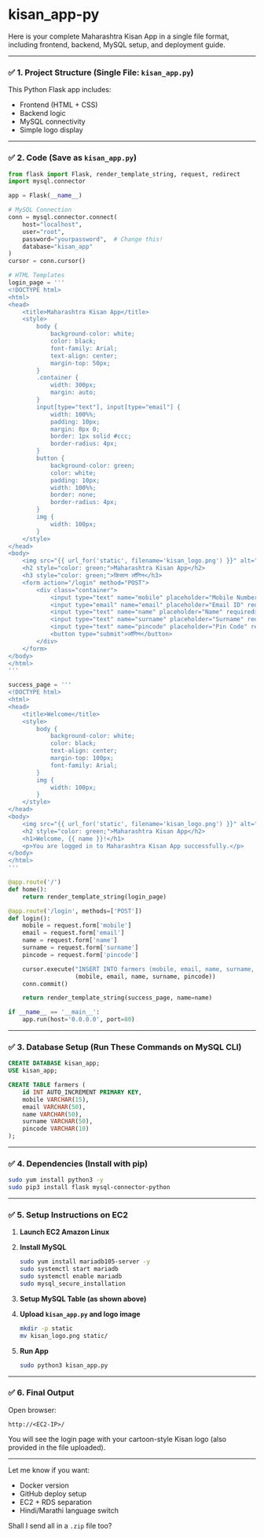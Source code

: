 # kisan_app-py

Here is your complete Maharashtra Kisan App in a single file format, including frontend, backend, MySQL setup, and deployment guide.

---

### ✅ 1. **Project Structure (Single File: `kisan_app.py`)**

This Python Flask app includes:
- Frontend (HTML + CSS)
- Backend logic
- MySQL connectivity
- Simple logo display

---

### ✅ 2. **Code (Save as `kisan_app.py`)**

```python
from flask import Flask, render_template_string, request, redirect
import mysql.connector

app = Flask(__name__)

# MySQL Connection
conn = mysql.connector.connect(
    host="localhost",
    user="root",
    password="yourpassword",  # Change this!
    database="kisan_app"
)
cursor = conn.cursor()

# HTML Templates
login_page = '''
<!DOCTYPE html>
<html>
<head>
    <title>Maharashtra Kisan App</title>
    <style>
        body {
            background-color: white;
            color: black;
            font-family: Arial;
            text-align: center;
            margin-top: 50px;
        }
        .container {
            width: 300px;
            margin: auto;
        }
        input[type="text"], input[type="email"] {
            width: 100%%;
            padding: 10px;
            margin: 8px 0;
            border: 1px solid #ccc;
            border-radius: 4px;
        }
        button {
            background-color: green;
            color: white;
            padding: 10px;
            width: 100%%;
            border: none;
            border-radius: 4px;
        }
        img {
            width: 100px;
        }
    </style>
</head>
<body>
    <img src="{{ url_for('static', filename='kisan_logo.png') }}" alt="Kisan Logo">
    <h2 style="color: green;">Maharashtra Kisan App</h2>
    <h3 style="color: green;">किसान लॉगिन</h3>
    <form action="/login" method="POST">
        <div class="container">
            <input type="text" name="mobile" placeholder="Mobile Number" required>
            <input type="email" name="email" placeholder="Email ID" required>
            <input type="text" name="name" placeholder="Name" required>
            <input type="text" name="surname" placeholder="Surname" required>
            <input type="text" name="pincode" placeholder="Pin Code" required>
            <button type="submit">लॉगिन</button>
        </div>
    </form>
</body>
</html>
'''

success_page = '''
<!DOCTYPE html>
<html>
<head>
    <title>Welcome</title>
    <style>
        body {
            background-color: white;
            color: black;
            text-align: center;
            margin-top: 100px;
            font-family: Arial;
        }
        img {
            width: 100px;
        }
    </style>
</head>
<body>
    <img src="{{ url_for('static', filename='kisan_logo.png') }}" alt="Kisan Logo">
    <h2 style="color: green;">Maharashtra Kisan App</h2>
    <h1>Welcome, {{ name }}!</h1>
    <p>You are logged in to Maharashtra Kisan App successfully.</p>
</body>
</html>
'''

@app.route('/')
def home():
    return render_template_string(login_page)

@app.route('/login', methods=['POST'])
def login():
    mobile = request.form['mobile']
    email = request.form['email']
    name = request.form['name']
    surname = request.form['surname']
    pincode = request.form['pincode']

    cursor.execute("INSERT INTO farmers (mobile, email, name, surname, pincode) VALUES (%s, %s, %s, %s, %s)",
                   (mobile, email, name, surname, pincode))
    conn.commit()

    return render_template_string(success_page, name=name)

if __name__ == '__main__':
    app.run(host='0.0.0.0', port=80)
```

---

### ✅ 3. **Database Setup (Run These Commands on MySQL CLI)**

```sql
CREATE DATABASE kisan_app;
USE kisan_app;

CREATE TABLE farmers (
    id INT AUTO_INCREMENT PRIMARY KEY,
    mobile VARCHAR(15),
    email VARCHAR(50),
    name VARCHAR(50),
    surname VARCHAR(50),
    pincode VARCHAR(10)
);
```

---

### ✅ 4. **Dependencies (Install with pip)**

```bash
sudo yum install python3 -y
sudo pip3 install flask mysql-connector-python
```

---

### ✅ 5. **Setup Instructions on EC2**

1. **Launch EC2 Amazon Linux**
2. **Install MySQL**
   ```bash
   sudo yum install mariadb105-server -y
   sudo systemctl start mariadb
   sudo systemctl enable mariadb
   sudo mysql_secure_installation
   ```
3. **Setup MySQL Table (as shown above)**

4. **Upload `kisan_app.py` and logo image**
   ```bash
   mkdir -p static
   mv kisan_logo.png static/
   ```

5. **Run App**
   ```bash
   sudo python3 kisan_app.py
   ```

---

### ✅ 6. **Final Output**

Open browser:
```
http://<EC2-IP>/
```

You will see the login page with your cartoon-style Kisan logo (also provided in the file uploaded).

---

Let me know if you want:
- Docker version
- GitHub deploy setup
- EC2 + RDS separation
- Hindi/Marathi language switch

Shall I send all in a `.zip` file too?
